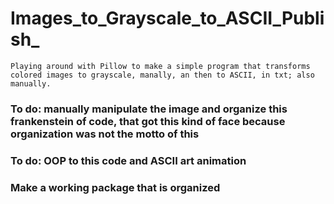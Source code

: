 # Images_to_Grayscale_to_ASCII_Publish_
```Playing around with Pillow to make a simple program that transforms colored images to grayscale, manally, an then to ASCII, in txt; also manually.```
### To do: manually manipulate the image and organize this frankenstein of code, that got this kind of face because organization was not the motto of this
### To do: OOP to this code and ASCII art animation
### Make a working package that is organized
